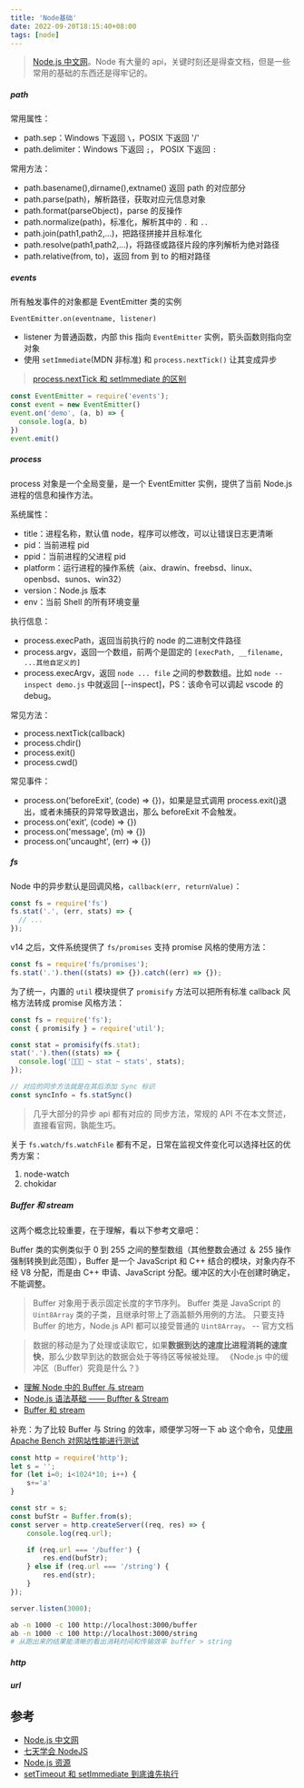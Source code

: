 ```yaml
---
title: 'Node基础'
date: 2022-09-20T18:15:40+08:00
tags: [node]
---
```


> [Node.js 中文网](http://nodejs.cn/)。Node 有大量的 api，关键时刻还是得查文档，但是一些常用的基础的东西还是得牢记的。

##### path

常用属性：

- path.sep：Windows 下返回 `\`，POSIX 下返回 '/'
- path.delimiter：Windows 下返回 `;`， POSIX 下返回 `:`

常用方法：

- path.basename(),dirname(),extname() 返回 path 的对应部分
- path.parse(path)，解析路径，获取对应元信息对象
- path.format(parseObject)，parse 的反操作
- path.normalize(path)，标准化，解析其中的 `.` 和 `..`
- path.join(path1,path2,...)，把路径拼接并且标准化
- path.resolve(path1,path2,...)，将路径或路径片段的序列解析为绝对路径
- path.relative(from, to)，返回 from 到 to 的相对路径

##### events

所有触发事件的对象都是 EventEmitter 类的实例

`EventEmitter.on(eventname, listener)`

- listener 为普通函数，内部 this 指向 `EventEmitter` 实例，箭头函数则指向空对象
- 使用 `setImmediate`(MDN 非标准) 和 `process.nextTick()` 让其变成异步

> [process.nextTick 和 setImmediate 的区别](https://juejin.cn/post/7102633430713630750)

```JavaScript
const EventEmitter = require('events');
const event = new EventEmitter()
event.on('demo', (a, b) => {
  console.log(a, b)
})
event.emit()
```

##### process

process 对象是一个全局变量，是一个 EventEmitter 实例，提供了当前 Node.js 进程的信息和操作方法。

系统属性：

- title：进程名称，默认值 node，程序可以修改，可以让错误日志更清晰
- pid：当前进程 pid
- ppid：当前进程的父进程 pid
- platform：运行进程的操作系统（aix、drawin、freebsd、linux、openbsd、sunos、win32）
- version：Node.js 版本
- env：当前 Shell 的所有环境变量

执行信息：

- process.execPath，返回当前执行的 node 的二进制文件路径
- process.argv，返回一个数组，前两个是固定的 `[execPath, __filename, ...其他自定义的]`
- process.execArgv，返回 `node ... file` 之间的参数数组。比如 `node --inspect demo.js` 中就返回 [--inspect]，PS：该命令可以调起 vscode 的 debug。

常见方法：

- process.nextTick(callback)
- process.chdir()
- process.exit()
- process.cwd()

常见事件：

- process.on('beforeExit', (code) => {})，如果是显式调用 process.exit()退出，或者未捕获的异常导致退出，那么 beforeExit 不会触发。
- process.on('exit', (code) => {})
- process.on('message', (m) => {})
- process.on('uncaught', (err) => {})

##### fs

Node 中的异步默认是回调风格，`callback(err, returnValue)`：

```JavaScript
const fs = require('fs')
fs.stat('.', (err, stats) => {
  // ...
});
```

v14 之后，文件系统提供了 `fs/promises` 支持 promise 风格的使用方法：

```JavaScript
const fs = require('fs/promises');
fs.stat('.').then((stats) => {}).catch((err) => {});
```

为了统一，内置的 `util` 模块提供了 `promisify` 方法可以把所有标准 callback 风格方法转成 promise 风格方法：

```JavaScript
const fs = require('fs');
const { promisify } = require('util');

const stat = promisify(fs.stat);
stat('.').then((stats) => {
  console.log('📌📌📌 ~ stat ~ stats', stats);
});

// 对应的同步方法就是在其后添加 Sync 标识
const syncInfo = fs.statSync()
```

> 几乎大部分的异步 api 都有对应的 同步方法，常规的 API 不在本文赘述，直接看官网，孰能生巧。

关于 `fs.watch/fs.watchFile` 都有不足，日常在监视文件变化可以选择社区的优秀方案：

1. node-watch
2. chokidar

##### Buffer 和 stream

这两个概念比较重要，在于理解，看以下参考文章吧：

Buffer 类的实例类似于 0 到 255 之间的整型数组（其他整数会通过 ＆ 255 操作强制转换到此范围），Buffer 是一个 JavaScript 和 C++ 结合的模块，对象内存不经 V8 分配，而是由 C++ 申请、JavaScript 分配。缓冲区的大小在创建时确定，不能调整。

> Buffer 对象用于表示固定长度的字节序列。
> Buffer 类是 JavaScript 的 `Uint8Array` 类的子类，且继承时带上了涵盖额外用例的方法。 只要支持 Buffer 的地方，Node.js API 都可以接受普通的 `Uint8Array`。 -- 官方文档

> 数据的移动是为了处理或读取它，如果**数据到达的速度比进程消耗的速度快**，那么少数早到达的数据会处于等待区等候被处理。 《Node.js 中的缓冲区（Buffer）究竟是什么？》

- [理解 Node 中的 Buffer 与 stream](https://juejin.cn/post/6955331683499376676)
- [Node.js 语法基础 —— Buffter & Stream](https://zhaomenghuan.js.org/note/nodejs/nodejs-buffer-stream.html)
- [Buffer 和 stream](https://www.yuque.com/sunluyong/node/buffer)

补充：为了比较 Buffer 与 String 的效率，顺便学习呀一下 ab 这个命令，见[使用 Apache Bench 对网站性能进行测试](https://blog.csdn.net/dongdong9223/article/details/49248979)

```JavaScript
const http = require('http');
let s = '';
for (let i=0; i<1024*10; i++) {
    s+='a'
}

const str = s;
const bufStr = Buffer.from(s);
const server = http.createServer((req, res) => {
    console.log(req.url);

    if (req.url === '/buffer') {
        res.end(bufStr);
    } else if (req.url === '/string') {
        res.end(str);
    }
});

server.listen(3000);
```

```sh
ab -n 1000 -c 100 http://localhost:3000/buffer
ab -n 1000 -c 100 http://localhost:3000/string
# 从跑出来的结果能清晰的看出消耗时间和传输效率 buffer > string
```

##### http

##### url

## 参考

- [Node.js 中文网](http://nodejs.cn/)
- [七天学会 NodeJS](https://nqdeng.github.io/7-days-nodejs/)
- [Node.js 资源](https://cnodejs.org/getstart)
- [setTimeout 和 setImmediate 到底谁先执行](https://juejin.cn/post/6844904100195205133)
